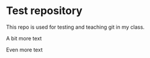 # Test repository

This repo is used for testing and teaching git in my class.

A bit more text

Even more text

